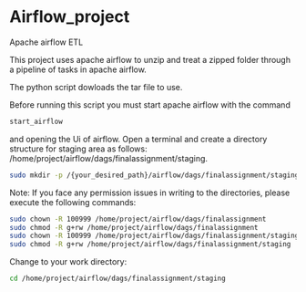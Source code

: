 # Airflow_project
Apache airflow ETL

This project uses apache airflow to unzip and treat a zipped folder through a pipeline of tasks in apache airflow.

The python script dowloads the tar file to use.

Before running this script you must start apache airflow with the command 
```bash
start_airflow
```
and opening the Ui of airflow. Open a terminal and create a directory structure for staging area as follows:
/home/project/airflow/dags/finalassignment/staging.
```bash
sudo mkdir -p /{your_desired_path}/airflow/dags/finalassignment/staging
```

Note: If you face any permission issues in writing to the directories, please execute the following commands:
```bash
sudo chown -R 100999 /home/project/airflow/dags/finalassignment
sudo chmod -R g+rw /home/project/airflow/dags/finalassignment  
sudo chown -R 100999 /home/project/airflow/dags/finalassignment/staging
sudo chmod -R g+rw /home/project/airflow/dags/finalassignment/staging
```
Change to your work directory:
```bash
cd /home/project/airflow/dags/finalassignment/staging
```
